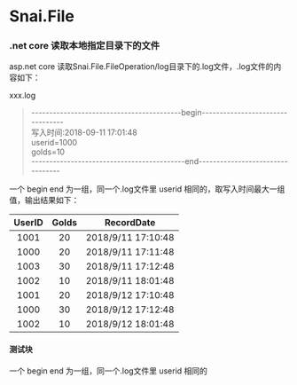 # Snai.File
### .net core 读取本地指定目录下的文件  
asp.net core 读取Snai.File.FileOperation/log目录下的.log文件，.log文件的内容如下：  

xxx.log 
>------------------------------------------begin---------------------------------  
>写入时间:2018-09-11 17:01:48  
>userid=1000  
>golds=10  
>-------------------------------------------end--------------------------------- 

一个 begin end 为一组，同一个.log文件里 userid 相同的，取写入时间最大一组值，输出结果如下：  

 UserID | Golds | RecordDate 
:------:|:-----:|:----------:
 1001   | 20    |2018/9/11 17:10:48  
 1000   | 20    |2018/9/11 17:11:48  
 1003   | 30    |2018/9/11 17:12:48  
 1002   | 10    |2018/9/11 18:01:48  
 1001   | 20    |2018/9/12 17:10:48  
 1000   | 30    |2018/9/12 17:12:48  
 1002   | 10    |2018/9/12 18:01:48 

#### 测试块
一个 begin end 为一组，同一个.log文件里 userid 相同的

